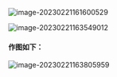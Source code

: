 ![image-20230221161600529](C:\Users\wyh\AppData\Roaming\Typora\typora-user-images\image-20230221161600529.png)

![image-20230221163549012](C:\Users\wyh\AppData\Roaming\Typora\typora-user-images\image-20230221163549012.png)

#### **作图如下：**

![image-20230221163805959](C:\Users\wyh\AppData\Roaming\Typora\typora-user-images\image-20230221163805959.png)
